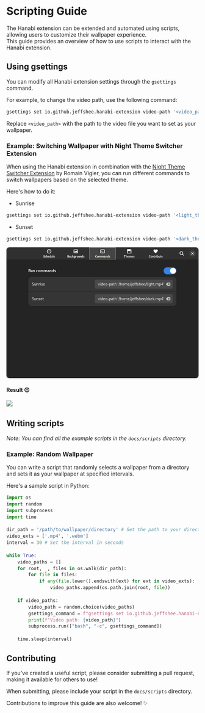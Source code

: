 # Scripting Guide

The Hanabi extension can be extended and automated using scripts, allowing users to customize their wallpaper experience.  
This guide provides an overview of how to use scripts to interact with the Hanabi extension.

## Using gsettings

You can modify all Hanabi extension settings through the `gsettings` command.

For example, to change the video path, use the following command:

```bash
gsettings set io.github.jeffshee.hanabi-extension video-path '<video_path>'
```

Replace `<video_path>` with the path to the video file you want to set as your wallpaper.

### Example: Switching Wallpaper with Night Theme Switcher Extension

When using the Hanabi extension in combination with the [Night Theme Switcher Extension](https://gitlab.com/rmnvgr/nightthemeswitcher-gnome-shell-extension/) by Romain Vigier, you can run different commands to switch wallpapers based on the selected theme.

Here's how to do it:

- Sunrise

```bash
gsettings set io.github.jeffshee.hanabi-extension video-path '<light_theme_video_path>'
```

- Sunset

```bash
gsettings set io.github.jeffshee.hanabi-extension video-path '<dark_theme_video_path>'
```

![](images/night-theme-switcher-run-commands.png)

#### Result 😍

![](images/night-theme-switcher.gif)

## Writing scripts

_Note: You can find all the example scripts in the `docs/scripts` directory._

### Example: Random Wallpaper

You can write a script that randomly selects a wallpaper from a directory and sets it as your wallpaper at specified intervals.

Here's a sample script in Python:

```python
import os
import random
import subprocess
import time

dir_path = '/path/to/wallpaper/directory' # Set the path to your directory
video_exts = ['.mp4', '.webm']
interval = 30 # Set the interval in seconds

while True:
    video_paths = []
    for root, _, files in os.walk(dir_path):
        for file in files:
            if any(file.lower().endswith(ext) for ext in video_exts):
                video_paths.append(os.path.join(root, file))

    if video_paths:
        video_path = random.choice(video_paths)
        gsettings_command = f"gsettings set io.github.jeffshee.hanabi-extension video-path '{video_path}'"
        print(f"Video path: {video_path}")
        subprocess.run(["bash", "-c", gsettings_command])

    time.sleep(interval)
```

## Contributing

If you've created a useful script, please consider submitting a pull request, making it available for others to use!

When submitting, please include your script in the `docs/scripts` directory.

Contributions to improve this guide are also welcome! ✨
